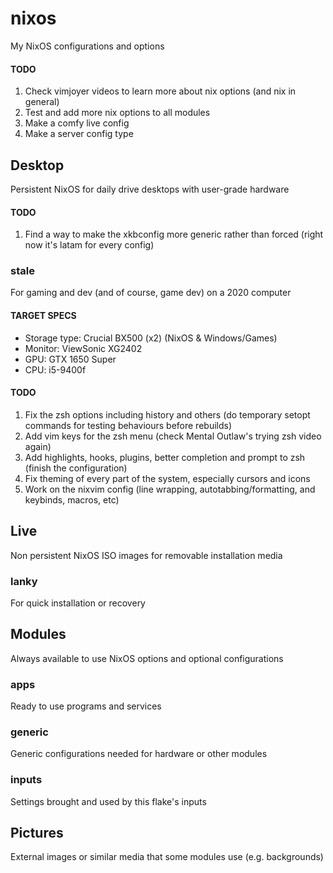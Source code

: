 # nixos
My NixOS configurations and options

#### TODO
1. Check vimjoyer videos to learn more about nix options (and nix in general)
2. Test and add more nix options to all modules
3. Make a comfy live config
4. Make a server config type

## Desktop
Persistent NixOS for daily drive desktops with user-grade hardware

#### TODO
1. Find a way to make the xkbconfig more generic rather than forced (right now it's latam for every config)

### stale
For gaming and dev (and of course, game dev) on a 2020 computer

#### TARGET SPECS
* Storage type: Crucial BX500 (x2) (NixOS & Windows/Games)
* Monitor: ViewSonic XG2402
* GPU: GTX 1650 Super
* CPU: i5-9400f

#### TODO
1. Fix the zsh options including history and others (do temporary setopt commands for testing behaviours before rebuilds)
2. Add vim keys for the zsh menu (check Mental Outlaw's trying zsh video again)
3. Add highlights, hooks, plugins, better completion and prompt to zsh (finish the configuration)
4. Fix theming of every part of the system, especially cursors and icons
5. Work on the nixvim config (line wrapping, autotabbing/formatting, and keybinds, macros, etc)

## Live
Non persistent NixOS ISO images for removable installation media

### lanky
For quick installation or recovery

## Modules
Always available to use NixOS options and optional configurations

### apps
Ready to use programs and services

### generic
Generic configurations needed for hardware or other modules

### inputs
Settings brought and used by this flake's inputs

## Pictures
External images or similar media that some modules use (e.g. backgrounds)
